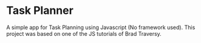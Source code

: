 # Task Planner
A simple app for Task Planning using Javascript (No framework used). This project was based on one of the JS tutorials of Brad Traversy.

